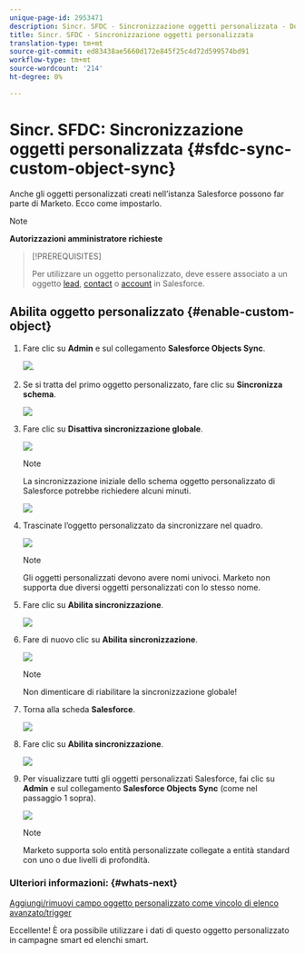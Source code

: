 ```yaml
---
unique-page-id: 2953471
description: Sincr. SFDC - Sincronizzazione oggetti personalizzata - Documenti Marketo - Documentazione prodotto
title: Sincr. SFDC - Sincronizzazione oggetti personalizzata
translation-type: tm+mt
source-git-commit: ed83438ae5660d172e845f25c4d72d599574bd91
workflow-type: tm+mt
source-wordcount: '214'
ht-degree: 0%

---
```



# Sincr. SFDC: Sincronizzazione oggetti personalizzata {#sfdc-sync-custom-object-sync}

Anche gli oggetti personalizzati creati nell’istanza Salesforce possono far parte di Marketo.  Ecco come impostarlo.

>[!NOTE]
>
>**Autorizzazioni amministratore richieste**

>[!PREREQUISITES]
>
>Per utilizzare un oggetto personalizzato, deve essere associato a un oggetto [lead](/help/marketo/product-docs/crm-sync/salesforce-sync/sfdc-sync-details/sfdc-sync-field-sync.md), [contact](/help/marketo/product-docs/crm-sync/salesforce-sync/sfdc-sync-details/sfdc-sync-contact-sync.md) o [account](/help/marketo/product-docs/crm-sync/salesforce-sync/sfdc-sync-details/sfdc-sync-account-sync.md) in Salesforce.

## Abilita oggetto personalizzato {#enable-custom-object}

1. Fare clic su **Admin** e sul collegamento **Salesforce Objects Sync**.

   ![](assets/image2015-11-19-10-3a28-3a5.png).

1. Se si tratta del primo oggetto personalizzato, fare clic su **Sincronizza schema**.

   ![](assets/rtaimage-2.png)

1. Fare clic su **Disattiva sincronizzazione globale**.

   ![](assets/image2015-4-22-10-3a45-3a0.png)

   >[!NOTE]
   >
   >La sincronizzazione iniziale dello schema oggetto personalizzato di Salesforce potrebbe richiedere alcuni minuti.

   ![](assets/image2015-4-22-10-3a45-3a18.png)

1. Trascinate l’oggetto personalizzato da sincronizzare nel quadro.

   ![](assets/image2015-4-22-10-3a45-3a30.png)

   >[!NOTE]
   >
   >Gli oggetti personalizzati devono avere nomi univoci. Marketo non supporta due diversi oggetti personalizzati con lo stesso nome.

1. Fare clic su **Abilita sincronizzazione**.

   ![](assets/image2015-4-22-10-3a45-3a50.png)

1. Fare di nuovo clic su **Abilita sincronizzazione**.

   ![](assets/image2015-4-22-10-3a46-3a10.png)

   >[!NOTE]
   >
   >Non dimenticare di riabilitare la sincronizzazione globale!

1. Torna alla scheda **Salesforce**.

   ![](assets/image2015-4-22-10-3a46-3a25.png)

1. Fare clic su **Abilita sincronizzazione**.

   ![](assets/image2015-4-22-10-3a50-3a26.png)

1. Per visualizzare tutti gli oggetti personalizzati Salesforce, fai clic su **Admin** e sul collegamento **Salesforce Objects Sync** (come nel passaggio 1 sopra).

   ![](assets/image2016-6-23-9-3a28-3a23.png)

   >[!NOTE]
   >
   >Marketo supporta solo entità personalizzate collegate a entità standard con uno o due livelli di profondità.

### Ulteriori informazioni: {#whats-next}

[Aggiungi/rimuovi campo oggetto personalizzato come vincolo di elenco avanzato/trigger](/help/marketo/product-docs/crm-sync/salesforce-sync/setup/optional-steps/add-remove-custom-object-field-as-smart-list-trigger-constraints.md)

Eccellente! È ora possibile utilizzare i dati di questo oggetto personalizzato in campagne smart ed elenchi smart.
